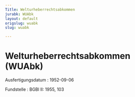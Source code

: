 ```yaml
---
Title: Welturheberrechtsabkommen
jurabk: WUAbk
layout: default
origslug: wuabk
slug: wuabk

---
```


# Welturheberrechtsabkommen (WUAbk)

Ausfertigungsdatum
:   1952-09-06

Fundstelle
:   BGBl II: 1955, 103


